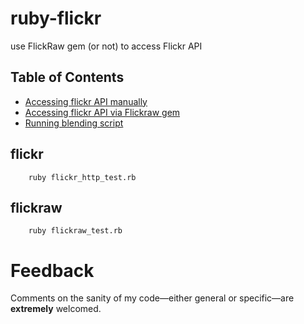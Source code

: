 ruby-flickr
===========

use FlickRaw gem (or not) to access Flickr API

## Table of Contents

   * [Accessing flickr API manually](#flickr)
   * [Accessing flickr API via Flickraw gem](#flickraw)
   * [Running blending script](#running-blending)

## flickr
        ruby flickr_http_test.rb
## flickraw
        ruby flickraw_test.rb

# Feedback
Comments on the sanity of my code—either general or specific—are **extremely** welcomed.
